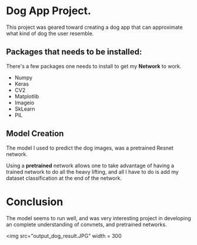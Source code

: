 # Dog App Project.
This project was geared toward creating a dog app that can approximate what kind of dog the user resemble. 

## Packages that needs to be installed:
There's a few packages one needs to install to get my **Network** to work.
* Numpy
* Keras
* CV2
* Matplotlib
* Imageio
* SkLearn
* PIL
## Model Creation
The model I used to predict the dog images, was a pretrained Resnet network.

Using a **pretrained** network allows one to take advantage of having a trained network to do all the heavy lifting, and all I have to do is add my dataset classification at the end of the network.

# Conclusion
The model seems to run well, and was very interesting project in developing an complete understanding of convnets, and pretrained networks.

<img src="output_dog_result.JPG" width = 300
